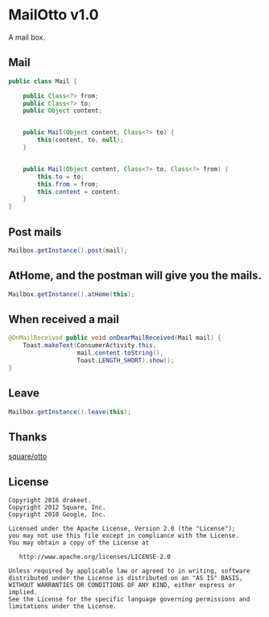 # MailOtto v1.0
A mail box.

Mail
----

```java
public class Mail {

    public Class<?> from;
    public Class<?> to;
    public Object content;


    public Mail(Object content, Class<?> to) {
        this(content, to, null);
    }


    public Mail(Object content, Class<?> to, Class<?> from) {
        this.to = to;
        this.from = from;
        this.content = content;
    }
}
```

Post mails
----------

```java
Mailbox.getInstance().post(mail);
```

AtHome, and the postman will give you the mails.
------------------------------------------------

```java
Mailbox.getInstance().atHome(this);
```

When received a mail
--------------------

```java
@OnMailReceived public void onDearMailReceived(Mail mail) {
    Toast.makeText(ConsumerActivity.this, 
                   mail.content.toString(), 
                   Toast.LENGTH_SHORT).show();
}
```

Leave
-----

```java
Mailbox.getInstance().leave(this);
```

Thanks
------

[square/otto](https://github.com/square/otto)

License
-------

    Copyright 2016 drakeet.
    Copyright 2012 Square, Inc.
    Copyright 2010 Google, Inc.

    Licensed under the Apache License, Version 2.0 (the "License");
    you may not use this file except in compliance with the License.
    You may obtain a copy of the License at

       http://www.apache.org/licenses/LICENSE-2.0

    Unless required by applicable law or agreed to in writing, software
    distributed under the License is distributed on an "AS IS" BASIS,
    WITHOUT WARRANTIES OR CONDITIONS OF ANY KIND, either express or implied.
    See the License for the specific language governing permissions and
    limitations under the License.



 [1]: http://square.github.com/otto/
 [2]: http://github.com/square/otto/downloads
 [snap]: https://oss.sonatype.org/content/repositories/snapshots/